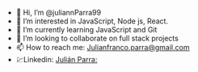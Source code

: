 - 👋 Hi, I’m @juliannParra99
- 👀 I’m interested in JavaScript, Node js, React.
- 🌱 I’m currently learning JavaScript and Git
- 💞️ I’m looking to collaborate on full stack projects
- 📫 How to reach me: Julianfranco.parra@gmail.com
-  :chart:Linkedin: [Julián Parra: ](https://www.linkedin.com/in/juli%C3%A1n-parra-a7186318a/) 

<!---
juliannParra99/juliannParra99 is a ✨ special ✨ repository because its `README.md` (this file) appears on your GitHub profile.
You can click the Preview link to take a look at your changes.
--->

